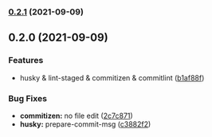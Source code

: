 ### [0.2.1](https://github.com/Internet-Society-Belgium/trest/compare/0.2.0...0.2.1) (2021-09-09)

## 0.2.0 (2021-09-09)


### Features

* husky & lint-staged & commitizen & commitlint ([b1af88f](https://github.com/Internet-Society-Belgium/trest/commit/b1af88fbf596e26d62568656f967d977d8d98b92))


### Bug Fixes

* **commitizen:** no file edit ([2c7c871](https://github.com/Internet-Society-Belgium/trest/commit/2c7c871b1de83ebe560650b4a2998938ef2aa492))
* **husky:** prepare-commit-msg ([c3882f2](https://github.com/Internet-Society-Belgium/trest/commit/c3882f26d4abf4d684f9bed5d3a51de33eb669b2))

